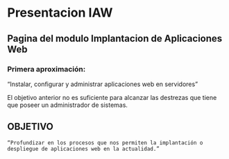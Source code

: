 # Presentacion IAW
## Pagina del modulo Implantacion de Aplicaciones Web

### Primera aproximación:

“Instalar, configurar y administrar aplicaciones web en servidores”

El objetivo anterior no es suficiente para alcanzar las destrezas que tiene que poseer un administrador de sistemas.

## OBJETIVO
```
“Profundizar en los procesos que nos permiten la implantación o despliegue de aplicaciones web en la actualidad.”
```
